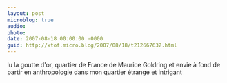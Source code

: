 ```yaml
---
layout: post
microblog: true
audio: 
photo: 
date: 2007-08-18 00:00:00 -0000
guid: http://xtof.micro.blog/2007/08/18/t212667632.html
---
```

lu la goutte d'or, quartier de France de Maurice Goldring et envie à fond de partir en anthropologie dans mon quartier étrange et intrigant
